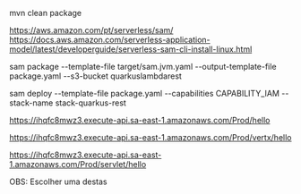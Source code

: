 mvn clean package

https://aws.amazon.com/pt/serverless/sam/
https://docs.aws.amazon.com/serverless-application-model/latest/developerguide/serverless-sam-cli-install-linux.html

sam package --template-file target/sam.jvm.yaml  --output-template-file package.yaml --s3-bucket quarkuslambdarest

sam deploy --template-file package.yaml --capabilities CAPABILITY_IAM --stack-name stack-quarkus-rest

https://ihqfc8mwz3.execute-api.sa-east-1.amazonaws.com/Prod/hello

https://ihqfc8mwz3.execute-api.sa-east-1.amazonaws.com/Prod/vertx/hello

https://ihqfc8mwz3.execute-api.sa-east-1.amazonaws.com/Prod/servlet/hello

OBS: Escolher uma destas